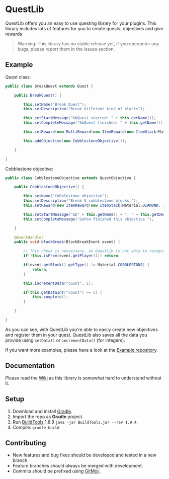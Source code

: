 # QuestLib
QuestLib offers you an easy to use questing library for your plugins. This library includes lots of features for you to create quests, objectives and give rewards

> Warning: This library has no stable release yet, if you encounter any bugs, please report them in the issues section.

## Example
Quest class:
```java
public class BreakQuest extends Quest {

    public BreakQuest() {

        this.setName("Break Quest");
        this.setDescription("Break different kind of blocks");

        this.setStartMessage("&bQuest started: " + this.getName());
        this.setCompleteMessage("&bQuest finished: " + this.getName());

        this.setReward(new MultiReward(new ItemReward(new ItemStack(Material.EMERALD, 2)), new ItemReward((new ItemStack(Material.IRON_INGOT, 10)))));

        this.addObjective(new CobblestoneObjective());

    }

}
```

Cobblestone objective:
```java
public class CobblestoneObjective extends QuestObjective {

    public CobblestoneObjective() {

        this.setName("Cobblestone objective");
        this.setDescription("Break 5 cobblestone blocks.");
        this.setReward(new ItemReward(new ItemStack(Material.DIAMOND, 1), "&6You received &e1x Diamond &6as a reward."));

        this.setStartMessage("&b" + this.getName() + ": " + this.getDescription());
        this.setCompleteMessage("&aYou finished this objective.");

    }

    @EventHandler
    public void blockBreak(BlockBreakEvent event) {

        // This check is neccessary, as QuestLib is not able to recognise events.
        if(!this.isFrom(event.getPlayer())) return;

        if(event.getBlock().getType() != Material.COBBLESTONE) {
            return;
        }

        this.incrementData("count", 1);

        if(this.getDataInt("count") >= 5) {
            this.complete();
        }

    }

}
```

As you can see, with QuestLib you're able to easily create new objectives and register them in your quest.
QuestLib also saves all the data you provide using `setData()` or `incrementData()` (for integers).

If you want more examples, please have a look at the [Example repository](https://github.com/TheMelvinNL/QuestLib-Example).

## Documentation
Please read the [Wiki](https://github.com/TheMelvinNL/QuestLib/wiki) as this library is somewhat hard to understand without it.

## Setup
1. Download and install [Gradle](https://gradle.org/).
1. Import the repo as **Gradle** project.
1. Run [BuildTools](https://hub.spigotmc.org/jenkins/job/BuildTools/lastSuccessfulBuild/artifact/target/BuildTools.jar) 1.8.8 `java -jar BuildTools.jar --rev 1.9.4`.
4. Compile: `gradle build`

## Contributing
* New features and bug fixes should be developed and tested in a new branch.
* Feature branches should always be merged with development.
* Commits should be prefixed using [GitMoji](https://gitmoji.carloscuesta.me/).